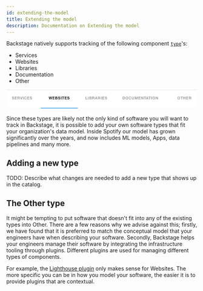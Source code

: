 ```yaml
---
id: extending-the-model
title: Extending the model
description: Documentation on Extending the model
---
```


Backstage natively supports tracking of the following component
[`type`](descriptor-format.md)'s:

- Services
- Websites
- Libraries
- Documentation
- Other

![](../../assets/software-catalog/bsc-extend.png)

Since these types are likely not the only kind of software you will want to
track in Backstage, it is possible to add your own software types that 
fit your organization's data model. Inside Spotify our model has grown 
significantly over the years, and now includes ML models, Apps, data pipelines 
and many more.

## Adding a new type

TODO: Describe what changes are needed to add a new type that shows up in the
catalog.

## The Other type

It might be tempting to put software that doesn't fit into any of the existing
types into Other. There are a few reasons why we advise against this; firstly,
we have found that it is preferred to match the conceptual model that your
engineers have when describing your software. Secondly, Backstage helps your
engineers manage their software by integrating the infrastructure tooling
through plugins. Different plugins are used for managing different types of
components.

For example, the
[Lighthouse plugin](https://github.com/spotify/backstage/tree/master/plugins/lighthouse)
only makes sense for Websites. The more specific you can be in how you model
your software, the easier it is to provide plugins that are contextual.
